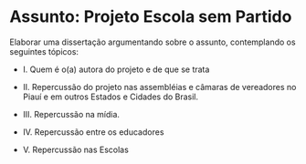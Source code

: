 # Assunto: Projeto Escola sem Partido
Elaborar uma dissertação argumentando sobre o assunto, contemplando os seguintes tópicos:

* I. Quem é o(a) autora do projeto e de que se trata

* II. Repercussão do projeto nas assembléias e câmaras de vereadores no Piauí e em outros Estados e Cidades do Brasil.

* III. Repercussão na mídia.

* IV. Repercussão entre os educadores

* V. Repercussão nas Escolas
